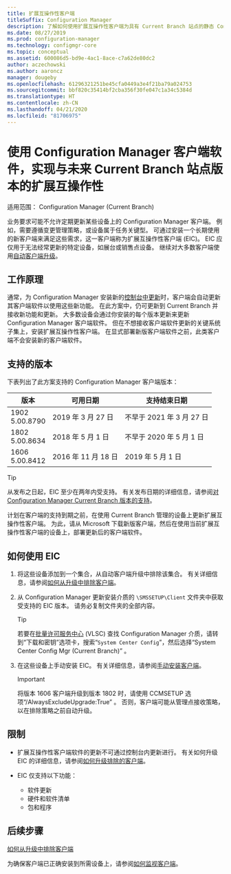 ```yaml
---
title: 扩展互操作性客户端
titleSuffix: Configuration Manager
description: 了解如何使用扩展互操作性客户端为具有 Current Branch 站点的静态 Configuration Manager 客户端提供长期支持。
ms.date: 08/27/2019
ms.prod: configuration-manager
ms.technology: configmgr-core
ms.topic: conceptual
ms.assetid: 600086d5-bd9e-4ac1-8ace-c7a62de80dc2
author: aczechowski
ms.author: aaroncz
manager: dougeby
ms.openlocfilehash: 61296321251be45cfa0449a3e4f21ba79a024753
ms.sourcegitcommit: bbf820c35414bf2cba356f30fe047c1a34c5384d
ms.translationtype: HT
ms.contentlocale: zh-CN
ms.lasthandoff: 04/21/2020
ms.locfileid: "81706975"
---
```

# <a name="use-the-configuration-manager-client-software-for-extended-interoperability-with-future-versions-of-a-current-branch-site"></a>使用 Configuration Manager 客户端软件，实现与未来 Current Branch 站点版本的扩展互操作性

适用范围：  Configuration Manager (Current Branch)  

业务要求可能不允许定期更新某些设备上的 Configuration Manager 客户端。 例如，需要遵循变更管理策略，或设备属于任务关键型。 可通过安装一个长期使用的新客户端来满足这些需求，这一客户端称为扩展互操作性客户端 (EIC)。 EIC 应仅用于无法经常更新的特定设备，如展台或销售点设备。 继续对大多数客户端使用[自动客户端升级](../clients/manage/upgrade/upgrade-clients-for-windows-computers.md#bkmk_autoupdate)。

## <a name="how-it-works"></a>工作原理

通常，为 Configuration Manager 安装新的[控制台中更新](../servers/manage/install-in-console-updates.md)时，客户端会自动更新其客户端软件以使用这些新功能。 在此方案中，仍可更新到 Current Branch 并接收新功能和更新。 大多数设备会通过你安装的每个版本更新来更新 Configuration Manager 客户端软件。 但在不想接收客户端软件更新的关键系统子集上，安装扩展互操作性客户端。 在显式部署新版客户端软件之前，此类客户端不会安装新的客户端软件。

## <a name="supported-versions"></a>支持的版本

下表列出了此方案支持的 Configuration Manager 客户端版本：

| 版本 | 可用日期 | 支持结束日期 |
|---------|---------|---------|
| 1902<br/>5.00.8790 | 2019 年 3 月 27 日 | 不早于 2021 年 3 月 27 日 |
| 1802<br/>5.00.8634 | 2018 年 5 月 1 日 | 不早于 2020 年 5 月 1 日 |
| 1606<br/>5.00.8412 | 2016 年 11 月 18 日 | 2019 年 5 月 1 日 |

> [!TIP]  
> 从发布之日起，EIC 至少在两年内受支持。 有关发布日期的详细信息，请参阅[对 Configuration Manager Current Branch 版本的支持](../servers/manage/current-branch-versions-supported.md)。  

计划在客户端的支持到期之前，在使用 Current Branch 管理的设备上更新扩展互操作性客户端。 为此，请从 Microsoft 下载新版客户端，然后在使用当前扩展互操作性客户端的设备上，部署更新后的客户端软件。

## <a name="how-to-use-the-eic"></a>如何使用 EIC

1. 将这些设备添加到一个集合，从自动客户端升级中排除该集合。 有关详细信息，请参阅[如何从升级中排除客户端](../clients/manage/upgrade/exclude-clients-windows.md)。  

1. 从 Configuration Manager 更新安装介质的 `\SMSSETUP\Client` 文件夹中获取受支持的 EIC 版本。 请务必复制文件夹的全部内容。  

    > [!TIP]  
    > 若要在[批量许可服务中心](https://www.microsoft.com/Licensing/servicecenter/Downloads/DownloadsAndKeys.aspx) (VLSC) 查找 Configuration Manager 介质，请转到“下载和密钥”选项卡，搜索“`System Center Config`”，然后选择“System Center Config Mgr (Current Branch)”   。

1. 在这些设备上手动安装 EIC。 有关详细信息，请参阅[手动安装客户端](../clients/deploy/deploy-clients-to-windows-computers.md#BKMK_Manual)。  

    > [!Important]  
    > 将版本 1606 客户端升级到版本 1802 时，请使用 CCMSETUP 选项“/AlwaysExcludeUpgrade:True”  。 否则，客户端可能从管理点接收策略，以在排除策略之前自动升级。  

## <a name="limitations"></a>限制

- 扩展互操作性客户端软件的更新不可通过控制台内更新进行。 有关如何升级 EIC 的详细信息，请参阅[如何升级排除的客户端](../clients/manage/upgrade/exclude-clients-windows.md#bkmk_override)。  

- EIC 仅支持以下功能：  

  - 软件更新  
  - 硬件和软件清单
  - 包和程序

## <a name="next-steps"></a>后续步骤

[如何从升级中排除客户端](../clients/manage/upgrade/exclude-clients-windows.md)

为确保客户端已正确安装到所需设备上，请参阅[如何监视客户端](../clients/manage/monitor-clients.md)。
